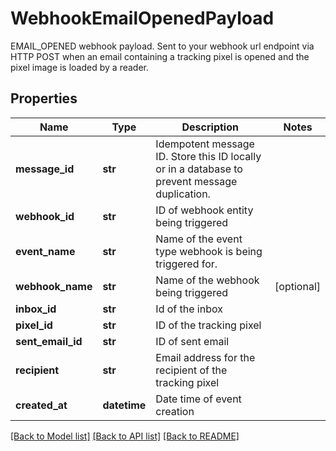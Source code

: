 # WebhookEmailOpenedPayload

EMAIL_OPENED webhook payload. Sent to your webhook url endpoint via HTTP POST when an email containing a tracking pixel is opened and the pixel image is loaded by a reader.
## Properties
Name | Type | Description | Notes
------------ | ------------- | ------------- | -------------
**message_id** | **str** | Idempotent message ID. Store this ID locally or in a database to prevent message duplication. | 
**webhook_id** | **str** | ID of webhook entity being triggered | 
**event_name** | **str** | Name of the event type webhook is being triggered for. | 
**webhook_name** | **str** | Name of the webhook being triggered | [optional] 
**inbox_id** | **str** | Id of the inbox | 
**pixel_id** | **str** | ID of the tracking pixel | 
**sent_email_id** | **str** | ID of sent email | 
**recipient** | **str** | Email address for the recipient of the tracking pixel | 
**created_at** | **datetime** | Date time of event creation | 

[[Back to Model list]](../README#documentation-for-models) [[Back to API list]](../README#documentation-for-api-endpoints) [[Back to README]](../README)



